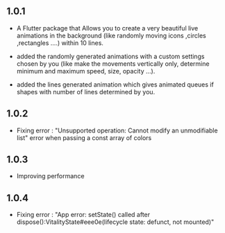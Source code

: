 ## 1.0.1

- A Flutter package that Allows you to create a very beautiful live animations in the background (like randomly moving icons ,circles ,rectangles ....) within 10 lines.

- added the randomly generated animations with a custom settings chosen by you (like make the movements vertically only, determine minimum and maximum speed, size, opacity ...).

- added the lines generated animation which gives animated queues if shapes with number of lines determined by you.

## 1.0.2

- Fixing error : "Unsupported operation: Cannot modify an unmodifiable list" error when passing a const array of colors

## 1.0.3

- Improving performance

## 1.0.4

- Fixing error : "App error: setState() called after dispose():VitalityState#eee0e(lifecycle state: defunct, not mounted)"
